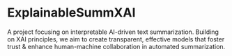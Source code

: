 # ExplainableSummXAI
A project focusing on interpretable AI-driven text summarization. Building on XAI principles, we aim to create transparent, effective models that foster trust &amp; enhance human-machine collaboration in automated summarization.
